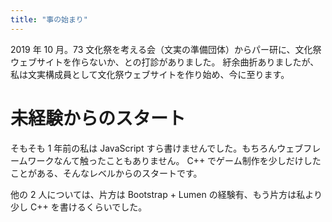 ```yaml
---
title: "事の始まり"
---
```


2019 年 10 月。73 文化祭を考える会（文実の準備団体）からパー研に、文化祭ウェブサイトを作らないか、との打診がありました。
紆余曲折ありましたが、私は文実構成員として文化祭ウェブサイトを作り始め、今に至ります。

# 未経験からのスタート

そもそも 1 年前の私は JavaScript すら書けませんでした。もちろんウェブフレームワークなんて触ったこともありません。
C++ でゲーム制作を少しだけしたことがある、そんなレベルからのスタートです。

他の 2 人については、片方は Bootstrap + Lumen の経験有、もう片方は私より少し C++ を書けるくらいでした。
